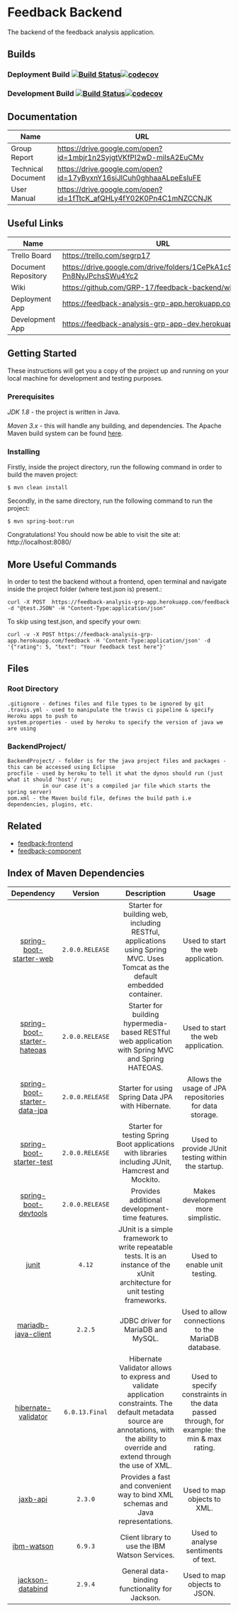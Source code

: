 # Feedback Backend

The backend of the feedback analysis application.

## Builds
### Deployment Build [![Build Status](https://travis-ci.com/GRP-17/feedback-backend.svg?branch=master)](https://travis-ci.com/GRP-17/feedback-backend)[![codecov](https://codecov.io/gh/GRP-17/feedback-backend/branch/master/graph/badge.svg)](https://codecov.io/gh/GRP-17/feedback-backend)

### Development Build [![Build Status](https://travis-ci.com/GRP-17/feedback-backend.svg?branch=development)](https://travis-ci.com/GRP-17/feedback-backend)[![codecov](https://codecov.io/gh/GRP-17/feedback-backend/branch/development/graph/badge.svg)](https://codecov.io/gh/GRP-17/feedback-backend)

## Documentation
| Name | URL |
| --- | --- |
| Group Report | https://drive.google.com/open?id=1mbjr1n2SyjgtVKfPI2wD-miIsA2EuCMv |
| Technical Document | https://drive.google.com/open?id=17yByxnY16siJlCuh0ghhaaALpeEsluFE |
| User Manual | https://drive.google.com/open?id=1fTtcK_afQHLy4fY02K0Pn4C1mNZCCNJK |

## Useful Links

| Name | URL |
| --- | --- |
| Trello Board | https://trello.com/segrp17 |
| Document Repository | https://drive.google.com/drive/folders/1CePkA1cSuXFdGF-Pn8NyJPchsSWu4Yc2 |
| Wiki | https://github.com/GRP-17/feedback-backend/wiki |
| Deployment App | https://feedback-analysis-grp-app.herokuapp.com/ |
| Development App | https://feedback-analysis-grp-app-dev.herokuapp.com/ |

## Getting Started
These instructions will get you a copy of the project up and running on your local machine for development and testing purposes.

### Prerequisites
*JDK 1.8* - the project is written in Java.

*Maven 3.x* - this will handle any building, and dependencies. The Apache Maven build system can be found [here](https://maven.apache.org/).

### Installing
Firstly, inside the project directory, run the following command in order to build the maven project:

    $ mvn clean install 
    
Secondly, in the same directory, run the following command to run the project:

    $ mvn spring-boot:run
    
Congratulations! You should now be able to visit the site at: http://localhost:8080/

## More Useful Commands
In order to test the backend without a frontend, open terminal and navigate inside the project folder (where test.json is) present.:

    curl -X POST  https://feedback-analysis-grp-app.herokuapp.com/feedback -d "@test.JSON" -H "Content-Type:application/json"
 
To skip using test.json, and specify your own:

    curl -v -X POST https://feedback-analysis-grp-app.herokuapp.com/feedback -H 'Content-Type:application/json' -d '{"rating": 5, "text": "Your feedback test here"}'

## Files
### Root Directory
    .gitignore - defines files and file types to be ignored by git 
    .travis.yml - used to manipulate the travis ci pipeline & specify Heroku apps to push to
    system.properties - used by heroku to specify the version of java we are using
### BackendProject/
    BackendProject/ - folder is for the java project files and packages - this can be accessed using Eclipse
    procfile - used by heroku to tell it what the dynos should run (just what it should 'host'/ run;   
               in our case it's a compiled jar file which starts the spring server)  
    pom.xml - the Maven build file, defines the build path i.e dependencies, plugins, etc.    
    
## Related
- [feedback-frontend](https://github.com/GRP-17/feedback-frontend)
- [feedback-component](https://github.com/GRP-17/feedback-component)

    
## Index of Maven Dependencies
|                          Dependency                          |  Version  |                         Description                          |                            Usage                             |
| :----------------------------------------------------------: | :-------: | :----------------------------------------------------------: | :----------------------------------------------------------: |
| [spring-boot-starter-web](https://spring.io/projects/spring-boot) | `2.0.0.RELEASE` | Starter for building web, including RESTful, applications using Spring MVC. Uses Tomcat as the default embedded container. | Used to start the web application. |
| [spring-boot-starter-hateoas](https://spring.io/projects/spring-boot) | `2.0.0.RELEASE` | Starter for building hypermedia-based RESTful web application with Spring MVC and Spring HATEOAS. | Used to start the web application. |
| [spring-boot-starter-data-jpa](https://spring.io/projects/spring-boot) | `2.0.0.RELEASE` | Starter for using Spring Data JPA with Hibernate. | Allows the usage of JPA repositories for data storage. |
| [spring-boot-starter-test](https://spring.io/projects/spring-boot) | `2.0.0.RELEASE` | Starter for testing Spring Boot applications with libraries including JUnit, Hamcrest and Mockito. | Used to provide JUnit testing within the startup. |
| [spring-boot-devtools](https://spring.io/projects/spring-boot) | `2.0.0.RELEASE` | Provides additional development-time features. | Makes development more simplistic. |
| [junit](https://junit.org/junit4/) | `4.12` | JUnit is a simple framework to write repeatable tests. It is an instance of the xUnit architecture for unit testing frameworks. | Used to enable unit testing. |
| [mariadb-java-client](https://mariadb.org/) | `2.2.5` | JDBC driver for MariaDB and MySQL. | Used to allow connections to the MariaDB database. |
| [hibernate-validator](http://hibernate.org/) | `6.0.13.Final` | Hibernate Validator allows to express and validate application constraints. The default metadata source are annotations, with the ability to override and extend through the use of XML. | Used to specify constraints in the data passed through, for example: the min & max rating. |
| [jaxb-api](https://oracle.org/) | `2.3.0` | Provides a fast and convenient way to bind XML schemas and Java representations. | Used to map objects to XML. |
| [ibm-watson](https://www.ibm.com/watson) | `6.9.3` | Client library to use the IBM Watson Services. | Used to analyse sentiments of text. |
| [jackson-databind](https://github.com/FasterXML/jackson) | `2.9.4` | General data-binding functionality for Jackson. | Used to map objects to JSON. |
